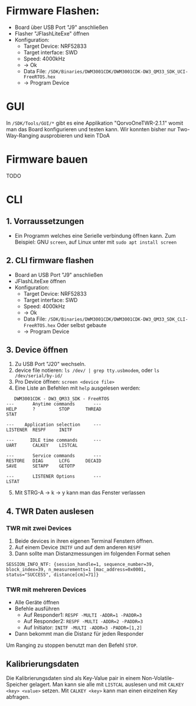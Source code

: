 # Firmware Flashen:
- Board über USB Port "J9" anschließen
- Flasher "JFlashLiteExe" öffnen
- Konfiguration:
	- Target Device: NRF52833
	- Target interface: SWD
	- Speed: 4000kHz
	- -> Ok
	- Data File: `/SDK/Binaries/DWM3001CDK/DWM3001CDK-DW3_QM33_SDK_UCI-FreeRTOS.hex`
	- -> Program Device

# GUI
In `/SDK/Tools/GUI/*` gibt es eine Applikation "QorvoOneTWR-2.1.1" womit man das Board konfigurieren und testen kann. Wir konnten bisher nur Two-Way-Ranging ausprobieren und kein TDoA

# Firmware bauen
TODO

# CLI
## 1. Vorraussetzungen
- Ein Programm welches eine Serielle verbindung öffnen kann.
  Zum Beispiel: GNU `screen`, auf Linux unter mit `sudo apt install screen`

## 2. CLI firmware flashen
- Board an USB Port "J9" anschließen
- JFlashLiteExe öffnen
- Konfiguration:
	- Target Device: NRF52833
	- Target interface: SWD
	- Speed: 4000kHz
	- -> Ok
	- Data File: `/SDK/Binaries/DWM3001CDK/DWM3001CDK-DW3_QM33_SDK_CLI-FreeRTOS.hex`
	  Oder selbst gebaute
	- -> Program Device

## 3. Device öffnen
1. Zu USB Port "J20" wechseln.
2. device file notieren: `ls /dev/ | grep tty.usbmodem`, oder `ls /dev/serial/by-id/`
3. Pro Device öffnen: `screen <device file>`
4. Eine Liste an Befehlen mit `help` ausgelesen werden:
```
   DWM3001CDK - DW3_QM33_SDK - FreeRTOS
---       Anytime commands       ---
HELP      ?         STOP      THREAD
STAT

---    Application selection     ---
LISTENER  RESPF     INITF

---      IDLE time commands      ---
UART      CALKEY    LISTCAL

---       Service commands       ---
RESTORE   DIAG      LCFG      DECAID
SAVE      SETAPP    GETOTP

---       LISTENER Options       ---
LSTAT
```
5. Mit STRG-A -> k -> y kann man das Fenster verlassen
## 4. TWR Daten auslesen
### TWR mit zwei Devices
1. Beide devices in ihren eigenen Terminal Fenstern öffnen.
2. Auf einem Device `INITF` und auf dem anderen `RESPF`
3. Dann sollte man Distanzmessungen im folgenden Format sehen 
```
SESSION_INFO_NTF: {session_handle=1, sequence_number=39, block_index=39, n_measurements=1 [mac_address=0x0001, status="SUCCESS", distance[cm]=71]}
```
   
### TWR mit mehreren Devices
- Alle Geräte öffnen
- Befehle ausführen
	- Auf Responder1: `RESPF -MULTI -ADDR=1 -PADDR=3`
	- Auf Responder2: `RESPF -MULTI -ADDR=2 -PADDR=3`
	- Auf Initiator: `INITF -MULTI -ADDR=3 -PADDR=[1,2]`
- Dann bekommt man die Distanz für jeden Responder

Um Ranging zu stoppen benutzt man den Befehl `STOP`.
## Kalibrierungsdaten
Die Kalibrierungsdaten sind als Key-Value pair in einem Non-Volatile-Speicher gelagert. 
Man kann sie alle mit `LISTCAL` auslesen und mit `CALKEY <key> <value>` setzen. Mit `CALKEY <key>` kann man einen einzelnen Key abfragen.



